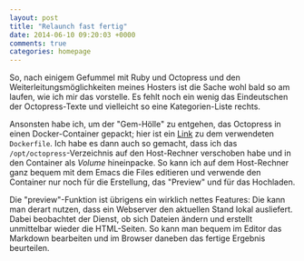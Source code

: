 ```yaml
---
layout: post
title: "Relaunch fast fertig"
date: 2014-06-10 09:20:03 +0000
comments: true
categories: homepage
---
```


So, nach einigem Gefummel mit Ruby und Octopress und den
Weiterleitungsmöglichkeiten meines Hosters ist die Sache wohl bald so
am laufen, wie ich mir das vorstelle. Es fehlt noch ein wenig das
Eindeutschen der Octopress-Texte und vielleicht so eine
Kategorien-Liste rechts.

Ansonsten habe ich, um der "Gem-Hölle" zu entgehen, das Octopress in
einen Docker-Container gepackt; hier ist ein
[Link](http://blog.krrrcks.net/blog/2014/06/10/unicode-support-for-octopress/)
zu dem verwendeten `Dockerfile`. Ich habe es dann auch so gemacht,
dass ich das `/opt/octopress`-Verzeichnis auf den Host-Rechner
verschoben habe und in den Container als *Volume* hineinpacke. So kann
ich auf dem Host-Rechner ganz bequem mit dem Emacs die Files editieren
und verwende den Container nur noch für die Erstellung, das "Preview"
und für das Hochladen. 

Die "preview"-Funktion ist übrigens ein wirklich nettes Features: Die
kann man derart nutzen, dass ein Webserver den aktuellen Stand lokal
ausliefert. Dabei beobachtet der Dienst, ob sich Dateien ändern und
erstellt unmittelbar wieder die HTML-Seiten. So kann man bequem im
Editor das Markdown bearbeiten und im Browser daneben das fertige
Ergebnis beurteilen.
